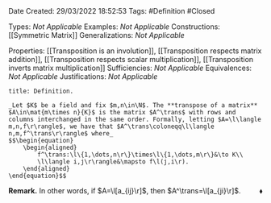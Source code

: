 <br />
<br />

Date Created: 29/03/2022 18:52:53
Tags: #Definition #Closed 

Types: _Not Applicable_
Examples: _Not Applicable_
Constructions: [[Symmetric Matrix]]
Generalizations: _Not Applicable_

Properties: [[Transposition is an involution]], [[Transposition respects matrix addition]], [[Transposition respects scalar multiplication]], [[Transposition inverts matrix multiplication]]
Sufficiencies: _Not Applicable_
Equivalences: _Not Applicable_
Justifications: _Not Applicable_

``` ad-Definition
title: Definition.

_Let $K$ be a field and fix $m,n\in\N$. The **transpose of a matrix** $A\in\mat{m\times n}{K}$ is the matrix $A^\trans$ with rows and columns interchanged in the same order. Formally, letting $A=\l\langle m,n,f\r\rangle$, we have that $A^\trans\coloneqq\l\langle n,m,f^\trans\r\rangle$ where_
$$\begin{equation}
    \begin{aligned}
        f^\trans:\l\{1,\dots,n\r\}\times\l\{1,\dots,m\r\}&\to K\\
        \l\langle i,j\r\rangle&\mapsto f\l(j,i\r).
    \end{aligned}
\end{equation}$$

```

**Remark.** In other words, if $A=\l[a_{ij}\r]$, then $A^\trans=\l[a_{ji}\r]$.<span style="float:right;">$\blacklozenge$</span>

